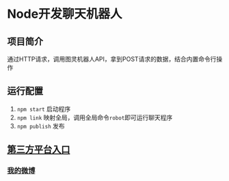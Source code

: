 # Node开发聊天机器人

## 项目简介
通过HTTP请求，调用图灵机器人API，拿到POST请求的数据，结合内置命令行操作

## 运行配置
1. `npm start` 启动程序
2. `npm link` 映射全局，调用全局命令`robot`即可运行聊天程序
3. `npm publish` 发布

## [第三方平台入口](http://www.tuling123.com/)
### [我的微博](http://weibo.com/u/3826537889?refer_flag=1001030201_&is_all=1)